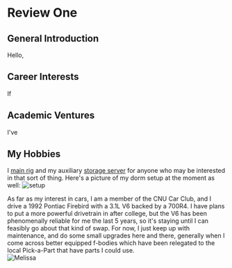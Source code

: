 # **Review One**
  
## General Introduction
  
  Hello,

## Career Interests
  
  If 
  
## Academic Ventures
  
  I've 
  
## My Hobbies
  
  I  [main rig](https://pcpartpicker.com/user/LLCooLM495/saved/F6hHxr) and my auxiliary [storage server](https://pcpartpicker.com/user/LLCooLM495/saved/7jf34D) for anyone who may be interested in that sort of thing.  Here's a picture of my dorm setup at the moment as well:
![setup](https://llcoolm495.github.io/MattENGL350/images/francis.png)
   
  As far as my interest in cars, I am a member of the CNU Car Club, and I drive a 1992 Pontiac Firebird with a 3.1L V6 backed by a 700R4.  I have plans to put a more powerful drivetrain in after college, but the V6 has been phenomenally reliable for me the last 5 years, so it's staying until I can feasibly go about that kind of swap.  For now, I just keep up with maintenance, and do some small upgrades here and there, generally when I come across better equipped f-bodies which have been relegated to the local Pick-a-Part that have parts I could use.  
![Melissa](https://llcoolm495.github.io/MattENGL350/images/francis.gif)
 
 
